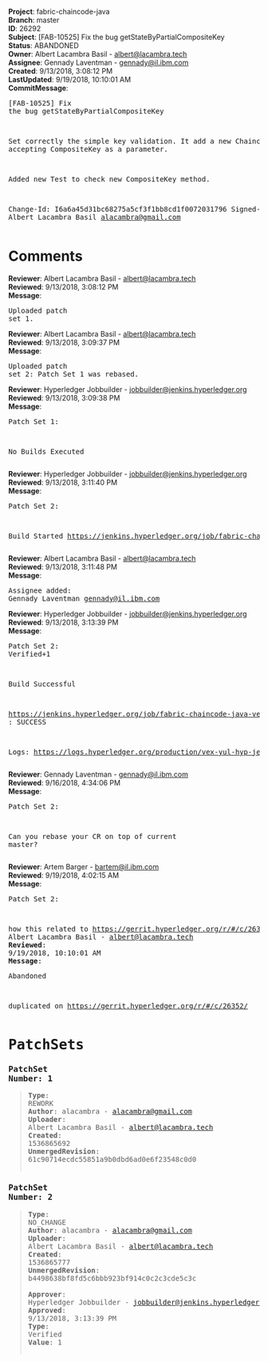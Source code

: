 <strong>Project</strong>: fabric-chaincode-java</br><strong>Branch</strong>: master<br><strong>ID</strong>: 26292<br><strong>Subject</strong>: [FAB-10525] Fix the bug getStateByPartialCompositeKey<br><strong>Status</strong>: ABANDONED<br><strong>Owner</strong>: Albert Lacambra Basil - albert@lacambra.tech<br><strong>Assignee</strong>: Gennady Laventman - gennady@il.ibm.com<br><strong>Created</strong>: 9/13/2018, 3:08:12 PM<br><strong>LastUpdated</strong>: 9/19/2018, 10:10:01 AM<br><strong>CommitMessage</strong>:<br><pre>[FAB-10525] Fix the bug getStateByPartialCompositeKey

Set correctly the simple key validation. It add a new ChaincodeStub
accepting CompositeKey as a parameter.

Added new Test to check new CompositeKey method.

Change-Id: I6a6a45d31bc68275a5cf3f1bb8cd1f0072031796
Signed-off-by: Albert Lacambra Basil <alacambra@gmail.com>
</pre><h1>Comments</h1><strong>Reviewer</strong>: Albert Lacambra Basil - albert@lacambra.tech<br><strong>Reviewed</strong>: 9/13/2018, 3:08:12 PM<br><strong>Message</strong>: <pre>Uploaded patch set 1.</pre><strong>Reviewer</strong>: Albert Lacambra Basil - albert@lacambra.tech<br><strong>Reviewed</strong>: 9/13/2018, 3:09:37 PM<br><strong>Message</strong>: <pre>Uploaded patch set 2: Patch Set 1 was rebased.</pre><strong>Reviewer</strong>: Hyperledger Jobbuilder - jobbuilder@jenkins.hyperledger.org<br><strong>Reviewed</strong>: 9/13/2018, 3:09:38 PM<br><strong>Message</strong>: <pre>Patch Set 1:

No Builds Executed</pre><strong>Reviewer</strong>: Hyperledger Jobbuilder - jobbuilder@jenkins.hyperledger.org<br><strong>Reviewed</strong>: 9/13/2018, 3:11:40 PM<br><strong>Message</strong>: <pre>Patch Set 2:

Build Started https://jenkins.hyperledger.org/job/fabric-chaincode-java-verify-x86_64/193/</pre><strong>Reviewer</strong>: Albert Lacambra Basil - albert@lacambra.tech<br><strong>Reviewed</strong>: 9/13/2018, 3:11:48 PM<br><strong>Message</strong>: <pre>Assignee added: Gennady Laventman <gennady@il.ibm.com></pre><strong>Reviewer</strong>: Hyperledger Jobbuilder - jobbuilder@jenkins.hyperledger.org<br><strong>Reviewed</strong>: 9/13/2018, 3:13:39 PM<br><strong>Message</strong>: <pre>Patch Set 2: Verified+1

Build Successful 

https://jenkins.hyperledger.org/job/fabric-chaincode-java-verify-x86_64/193/ : SUCCESS

Logs: https://logs.hyperledger.org/production/vex-yul-hyp-jenkins-3/fabric-chaincode-java-verify-x86_64/193</pre><strong>Reviewer</strong>: Gennady Laventman - gennady@il.ibm.com<br><strong>Reviewed</strong>: 9/16/2018, 4:34:06 PM<br><strong>Message</strong>: <pre>Patch Set 2:

Can you rebase your CR on top of current master?</pre><strong>Reviewer</strong>: Artem Barger - bartem@il.ibm.com<br><strong>Reviewed</strong>: 9/19/2018, 4:02:15 AM<br><strong>Message</strong>: <pre>Patch Set 2:

how this related to https://gerrit.hyperledger.org/r/#/c/26352/?</pre><strong>Reviewer</strong>: Albert Lacambra Basil - albert@lacambra.tech<br><strong>Reviewed</strong>: 9/19/2018, 10:10:01 AM<br><strong>Message</strong>: <pre>Abandoned

duplicated on https://gerrit.hyperledger.org/r/#/c/26352/</pre><h1>PatchSets</h1><h3>PatchSet Number: 1</h3><blockquote><strong>Type</strong>: REWORK<br><strong>Author</strong>: alacambra - alacambra@gmail.com<br><strong>Uploader</strong>: Albert Lacambra Basil - albert@lacambra.tech<br><strong>Created</strong>: 1536865692<br><strong>UnmergedRevision</strong>: 61c90714ecdc55851a9b0dbd6ad0e6f23548c0d0<br><br></blockquote><h3>PatchSet Number: 2</h3><blockquote><strong>Type</strong>: NO_CHANGE<br><strong>Author</strong>: alacambra - alacambra@gmail.com<br><strong>Uploader</strong>: Albert Lacambra Basil - albert@lacambra.tech<br><strong>Created</strong>: 1536865777<br><strong>UnmergedRevision</strong>: b4498638bf8fd5c6bbb923bf914c0c2c3cde5c3c<br><br><strong>Approver</strong>: Hyperledger Jobbuilder - jobbuilder@jenkins.hyperledger.org<br><strong>Approved</strong>: 9/13/2018, 3:13:39 PM<br><strong>Type</strong>: Verified<br><strong>Value</strong>: 1<br><br></blockquote>